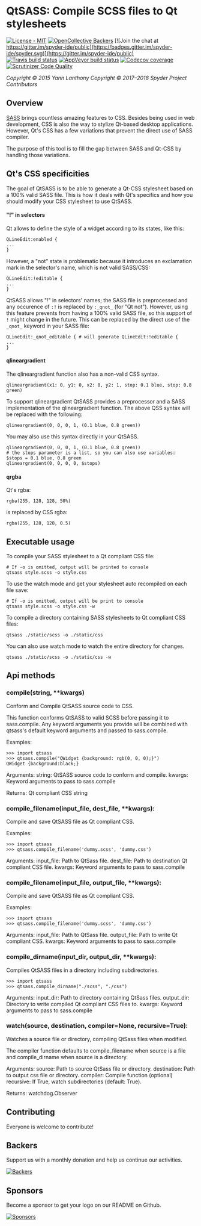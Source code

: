 # QtSASS: Compile SCSS files to Qt stylesheets

[![License - MIT](https://img.shields.io/github/license/spyder-ide/qtsass.svg)](./LICENSE.txt)
[![OpenCollective Backers](https://opencollective.com/spyder/backers/badge.svg?color=blue)](#backers)
[![Join the chat at https://gitter.im/spyder-ide/public](https://badges.gitter.im/spyder-ide/spyder.svg)](https://gitter.im/spyder-ide/public)<br>
[![Travis build status](https://img.shields.io/travis/spyder-ide/qtsass/master.svg)](https://travis-ci.org/spyder-ide/qtsass)
[![AppVeyor build status](https://img.shields.io/appveyor/ci/spyder-ide/qtsass/master.svg)](https://ci.appveyor.com/project/spyder-ide/qtsass)
[![Codecov coverage](https://img.shields.io/codecov/c/github/spyder-ide/qtsass/master.svg)](https://codecov.io/gh/spyder-ide/qtsass)
[![Scrutinizer Code Quality](https://scrutinizer-ci.com/g/spyder-ide/qtsass/badges/quality-score.png?b=master)](https://scrutinizer-ci.com/g/spyder-ide/qtsass/?branch=master)

*Copyright © 2015 Yann Lanthony*
*Copyright © 2017–2018 Spyder Project Contributors*


## Overview

[SASS](http://sass-lang.com/) brings countless amazing features to CSS.
Besides being used in web development, CSS is also the way to stylize Qt-based desktop applications.
However, Qt's CSS has a few variations that prevent the direct use of SASS compiler.

The purpose of this tool is to fill the gap between SASS and Qt-CSS by handling those variations.


## Qt's CSS specificities

The goal of QtSASS is to be able to generate a Qt-CSS stylesheet based on a 100% valid SASS file.
This is how it deals with Qt's specifics and how you should modify your CSS stylesheet to use QtSASS.

#### "!" in selectors
Qt allows to define the style of a widget according to its states, like this:
```
QLineEdit:enabled {
...
}
```
However, a "not" state is problematic because it introduces an exclamation mark in the selector's name, which is not valid SASS/CSS:
```
QLineEdit:!editable {
...
}
```
QtSASS allows "!" in selectors' names; the SASS file is preprocessed and any occurence of `:!` is replaced by `:_qnot_` (for "Qt not").
However, using this feature prevents from having a 100% valid SASS file, so this support of `!` might change in the future.
This can be replaced by the direct use of the `_qnot_` keyword in your SASS file:
```
QLineEdit:_qnot_editable { # will generate QLineEdit:!editable {
...
}
```

#### qlineargradient
The qlineargradient function also has a non-valid CSS syntax.
```
qlineargradient(x1: 0, y1: 0, x2: 0, y2: 1, stop: 0.1 blue, stop: 0.8 green)
```
To support qlineargradient QtSASS provides a preprocessor and a SASS implementation of the qlineargradient function. The above QSS syntax will be replaced with the following:
```
qlineargradient(0, 0, 0, 1, (0.1 blue, 0.8 green))
```
You may also use this syntax directly in your QtSASS.
```
qlineargradient(0, 0, 0, 1, (0.1 blue, 0.8 green))
# the stops parameter is a list, so you can also use variables:
$stops = 0.1 blue, 0.8 green
qlineargradient(0, 0, 0, 0, $stops)
```

#### qrgba
Qt's rgba:
```
rgba(255, 128, 128, 50%)
```
is replaced by CSS rgba:
```
rgba(255, 128, 128, 0.5)
```


## Executable usage

To compile your SASS stylesheet to a Qt compliant CSS file:
```
# If -o is omitted, output will be printed to console
qtsass style.scss -o style.css
```
To use the watch mode and get your stylesheet auto recompiled on each file save:
```
# If -o is omitted, output will be print to console
qtsass style.scss -o style.css -w
```
To compile a directory containing SASS stylesheets to Qt compliant CSS files:
```
qtsass ./static/scss -o ./static/css
```
You can also use watch mode to watch the entire directory for changes.
```
qtsass ./static/scss -o ./static/css -w
```

## Api methods

### compile(string, **kwargs)
Conform and Compile QtSASS source code to CSS.

This function conforms QtSASS to valid SCSS before passing it to
sass.compile. Any keyword arguments you provide will be combined with
qtsass's default keyword arguments and passed to sass.compile.

Examples:
```
>>> import qtsass
>>> qtsass.compile("QWidget {background: rgb(0, 0, 0);}")
QWidget {background:black;}
```

Arguments:
    string: QtSASS source code to conform and compile.
    kwargs: Keyword arguments to pass to sass.compile

Returns:
    Qt compliant CSS string

### compile_filename(input_file, dest_file, **kwargs):
Compile and save QtSASS file as Qt compliant CSS.

Examples:
```
>>> import qtsass
>>> qtsass.compile_filename('dummy.scss', 'dummy.css') 
```

Arguments:
    input_file: Path to QtSass file.
    dest_file: Path to destination Qt compliant CSS file.
    kwargs: Keyword arguments to pass to sass.compile

### compile_filename(input_file, output_file, **kwargs):
Compile and save QtSASS file as Qt compliant CSS.

Examples:
```
>>> import qtsass
>>> qtsass.compile_filename('dummy.scss', 'dummy.css') 
```

Arguments:
    input_file: Path to QtSass file.
    output_file: Path to write Qt compliant CSS.
    kwargs: Keyword arguments to pass to sass.compile

### compile_dirname(input_dir, output_dir, **kwargs):
Compiles QtSASS files in a directory including subdirectories.

```
>>> import qtsass
>>> qtsass.compile_dirname("./scss", "./css")
```

Arguments:
    input_dir: Path to directory containing QtSass files.
    output_dir: Directory to write compiled Qt compliant CSS files to.
    kwargs: Keyword arguments to pass to sass.compile

### watch(source, destination, compiler=None, recursive=True):
Watches a source file or directory, compiling QtSass files when modified.

The compiler function defaults to compile_filename when source is a file
and compile_dirname when source is a directory.

Arguments:
    source: Path to source QtSass file or directory.
    destination: Path to output css file or directory.
    compiler: Compile function (optional)
    recursive: If True, watch subdirectories (default: True).

Returns: 
    watchdog.Observer


## Contributing

Everyone is welcome to contribute!


## Backers

Support us with a monthly donation and help us continue our activities.

[![Backers](https://opencollective.com/spyder/backers.svg)](https://opencollective.com/spyder#support)


## Sponsors

Become a sponsor to get your logo on our README on Github.

[![Sponsors](https://opencollective.com/spyder/sponsors.svg)](https://opencollective.com/spyder#support)
